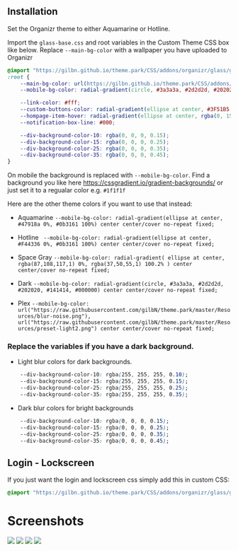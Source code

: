 ## Installation

Set the Organizr theme to either Aquamarine or Hotline.

  Import the `glass-base.css` and root variables in the Custom Theme CSS box like below.
  Replace `--main-bg-color` with a wallpaper you have uploaded to Organizr
 
```css
@import "https://gilbn.github.io/theme.park/CSS/addons/organizr/glass/glass-base.css"; 
:root {
    --main-bg-color: url(https://gilbn.github.io/theme.park/CSS/addons/organizr/glass/example.jpg) center center/cover no-repeat fixed;
    --mobile-bg-color: radial-gradient(circle, #3a3a3a, #2d2d2d, #202020, #141414, #000000) center center/cover no-repeat fixed;

    --link-color: #fff;
    --custom-buttons-color: radial-gradient(ellipse at center, #3F51B5 0%, #009688 100%) center center/cover no-repeat fixed;
    --hompage-item-hover: radial-gradient(ellipse at center, rgba(0, 150, 136, 0.33) 0%, #b53f3f73 100%) center center/cover no-repeat fixed;
    --notification-box-line: #000;

    --div-background-color-10: rgba(0, 0, 0, 0.15);
    --div-background-color-15: rgba(0, 0, 0, 0.25);
    --div-background-color-25: rgba(0, 0, 0, 0.35);
    --div-background-color-35: rgba(0, 0, 0, 0.45);
}
```

On mobile the background is replaced with `--mobile-bg-color`. Find a background you like here https://cssgradient.io/gradient-backgrounds/ or just set it to a regualar color e.g. `#1f1f1f`

Here are the other theme colors if you want to use that instead:

* Aquamarine
`--mobile-bg-color: radial-gradient(ellipse at center, #47918a 0%, #0b3161 100%) center center/cover no-repeat fixed;`

* Hotline
` --mobile-bg-color: radial-gradient(ellipse at center, #F44336 0%, #0b3161 100%) center center/cover no-repeat fixed;`

* Space Gray
`--mobile-bg-color: radial-gradient( ellipse at center,  rgba(87,108,117,1) 0%, rgba(37,50,55,1) 100.2% ) center center/cover no-repeat fixed;`

* Dark
`--mobile-bg-color: radial-gradient(circle, #3a3a3a, #2d2d2d, #202020, #141414, #000000) center center/cover no-repeat fixed;`

* Plex
`--mobile-bg-color: url("https://raw.githubusercontent.com/gilbN/theme.park/master/Resources/blur-noise.png"), url("https://raw.githubusercontent.com/gilbN/theme.park/master/Resources/preset-light2.png") center center/cover no-repeat fixed;`

### Replace the variables if you have a dark background.

* Light blur colors for dark backgrounds.

```css
    --div-background-color-10: rgba(255, 255, 255, 0.10);
    --div-background-color-15: rgba(255, 255, 255, 0.15);
    --div-background-color-25: rgba(255, 255, 255, 0.25);
    --div-background-color-35: rgba(255, 255, 255, 0.35);
```

* Dark blur colors for bright backgrounds
```css
    --div-background-color-10: rgba(0, 0, 0, 0.15);
    --div-background-color-15: rgba(0, 0, 0, 0.25);
    --div-background-color-25: rgba(0, 0, 0, 0.35);
    --div-background-color-35: rgba(0, 0, 0, 0.45);
```

## Login - Lockscreen

If you just want the login and lockscreen css simply add this in custom CSS:

```css
@import "https://gilbn.github.io/theme.park/CSS/addons/organizr/glass/glass-login.css"; 
```

# Screenshots

![](https://raw.githubusercontent.com/gilbN/theme.park/master/CSS/addons/organizr/glass/screenshots/login.png)
![](https://raw.githubusercontent.com/gilbN/theme.park/master/CSS/addons/organizr/glass/screenshots/lockscreen.png)
![](https://raw.githubusercontent.com/gilbN/theme.park/master/CSS/addons/organizr/glass/screenshots/homepage.jpg)
![](https://raw.githubusercontent.com/gilbN/theme.park/master/CSS/addons/organizr/glass/screenshots/settings.jpg)
